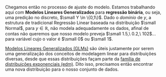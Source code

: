 Chegamos então no processo de ajuste do modelo. Estamos trabalhando aqui com **Modelos Lineares Generalizados** para **regressão binária**, ou seja, uma predição no discreto, $\small Y \in \{0,1\}$. Dado o $domínio$ de $y$, a estrutura de tradicional Regressão Linear baseada na distribuição $\small Normal$, para $y \in \mathbb{R}$, não modela adequadamente os dados, afinal de contas não queremos que nosso modelo preveja $\small 1.5,\ 0.2,\ 102$... para variável cujo o valor é $\small 0$ ou $\small 1$.

[Modelos Lineares Generalizados (GLMs)](https://link.springer.com/book/10.1007/978-1-4419-0118-7) são úteis justamente por serem uma generalização dos conceitos de modelagem linear para distribuições diversas, desde que essas distribuições façam parte da [família de distribuições exponenciais (edm)](https://en.wikipedia.org/wiki/Exponential_family). Dito isso, precisamos então encontrar uma nova distribuição para o nosso conjunto de dados.
